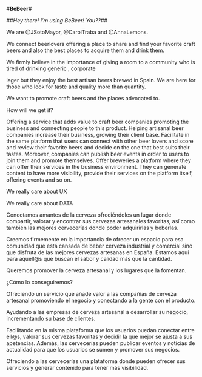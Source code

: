 #**BeBeer**#

##*Hey there! I’m using BeBeer! You??*##

We are @JSotoMayor, @CarolTraba and @AnnaLemons.

We connect beerlovers offering a place to share and find your favorite craft beers and also the best places to acquire them and drink them.

We firmly believe in the importance of giving a room to a community who is tired of drinking generic , corporate

lager but they enjoy the best artisan beers brewed in Spain. We are here for those who look for taste and quality more than quantity.

We want to promote craft beers and the places advocated to.

How will we get it?

Offering a service that adds value to craft beer companies promoting the business and connecting people to this product. Helping artisanal beer companies increase their business, growing their client base. Facilitate in the same platform that users can connect with other beer lovers and score and review their favorite beers and decide on the one that best suits their tastes. Moreover, companies can publish beer events in order to users to join them and promote themselves. Offer breweries a platform where they can offer their services in the business environment. They can generate content to have more visibility, provide their services on the platform itself, offering events and so on.

We really care about UX

We really care about DATA

Conectamos amantes de la cerveza ofreciéndoles un lugar donde compartir, valorar y encontrar sus cervezas artesanales favoritas, así como también las mejores cervecerías donde poder adquirirlas y beberlas.

Creemos firmemente en la importancia de ofrecer un espacio para esa comunidad que está cansada de beber cerveza industrial y comercial sino que disfruta de las mejores cervezas artesanas en España. Estamos aquí para aquell@s que buscan el sabor y calidad más que la cantidad.

Queremos promover la cerveza artesanal y los lugares que la fomentan.

¿Cómo lo conseguiremos?

Ofreciendo un servicio que añade valor a las compañías de cerveza artesanal promoviendo el negocio y conectando a la gente con el producto.

Ayudando a las empresas de cerveza artesanal a desarrollar su negocio, incrementando su base de clientes.

Facilitando en la misma plataforma que los usuarios puedan conectar entre ell@s, valorar sus cervezas favoritas y decidir la que mejor se ajusta a sus apetencias. Además, las cervecerías pueden publicar eventos y noticias de actualidad para que los usuarios se sumen y promover sus negocios.

Ofreciendo a las cervecerías una plataforma donde pueden ofrecer sus servicios y generar contenido para tener más visibilidad.
